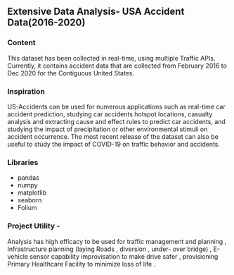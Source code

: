 
## Extensive Data Analysis- USA Accident Data(2016-2020)

### Content 
This dataset has been collected in real-time, using multiple Traffic APIs. Currently, it contains accident data that are collected from February 2016 to Dec 2020 for the Contiguous United States.

### Inspiration 
US-Accidents can be used for numerous applications such as real-time car accident prediction, studying car accidents hotspot locations, casualty analysis and extracting cause and effect rules to predict car accidents, and studying the impact of precipitation or other environmental stimuli on accident occurrence. The most recent release of the dataset can also be useful to study the impact of COVID-19 on traffic behavior and accidents.<br>

### Libraries
- pandas
- numpy
- matplotlib
- seaborn
- Folium


### Project Utility - 
Analysis has high efficacy to be used for traffic management and planning , Infrastructure planning (laying Roads , diversion , under- over bridge) , E-vehicle sensor capability improvisation to make drive safer , provisioning Primary Healthcare Facility to minimize loss of life .
